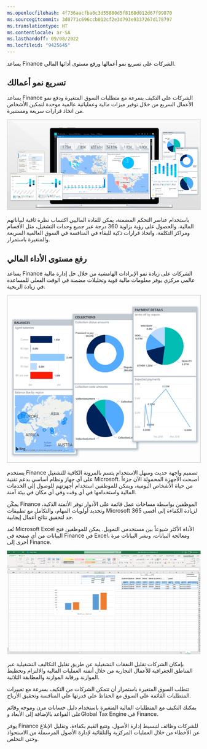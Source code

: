 ```yaml
---
ms.openlocfilehash: 4f736aacfba0c3d55880d5f8168d012d67f99870
ms.sourcegitcommit: 3d0771c696ccb012cf2e3d793e9337267d178797
ms.translationtype: HT
ms.contentlocale: ar-SA
ms.lasthandoff: 09/08/2022
ms.locfileid: "9425645"
---
```


يساعد Finance الشركات على تسريع نمو أعمالها ورفع مستوى أدائها المالي.

## <a name="accelerate-your-business-growth"></a>تسريع نمو أعمالك


يساعد Finance الشركات على التكيف بسرعة مع متطلبات السوق المتغيرة ودفع نمو الأعمال السريع من خلال توفير ميزات مالية وعملياتية عالمية موحدة لتمكين الأشخاص من اتخاذ قرارات سريعة ومستنيرة.

![لقطات شاشة لميزات Finance الموحدة.](../media/fo-1.png)


باستخدام عناصر التحكم المضمنة، يمكن للقادة الماليين اكتساب نظرة ثاقبة لبياناتهم المالية، والحصول على رؤية بزاوية 360 درجة عبر جميع وحدات التشغيل، مثل الأقسام ومراكز التكلفة، واتخاذ قرارات ذكية للبقاء في المنافسة في السوق العالمية السريعة والمتغيرة باستمرار.

## <a name="elevate-your-financial-performance"></a>رفع مستوى الأداء المالي


يساعد Finance الشركات على زيادة نمو الإيرادات الهامشية من خلال حل إدارة مالية عالمي مركزي يوفر معلومات مالية قوية وتحليلات مضمنة في الوقت الفعلي للمساعدة في زيادة الربحية.

![لقطة شاشة للأرصدة والتحصيلات وتفاصيل الدفع.](../media/fo-2.png)

يستخدم Finance تصميم واجهة حديث وسهل الاستخدام يتسم بالمرونة الكافية للتشغيل على أي جهاز ونظام أساسي بدعم تقنية Microsoft. أصبحت الأجهزة المحمولة الآن جزءاً من حياة الأشخاص اليومية، ويمكن للموظفين استخدام أجهزتهم للوصول إلى الخدمات المالية واستخدامها في أي وقت وفي أي مكان في بيئة آمنة.

يمكّن Finance الموظفين بواسطة مساحات عمل قائمة على الأدوار توفر الأتمتة الذكية، وتحديد أولويات المهام، والتكامل مع تطبيقات Microsoft 365 لزيادة الكفاءة إلى أقصى حد لتحقيق نتائج أعمال إيجابية.

تُعد Microsoft Excel الأداة الأكثر شيوعاً بين مستخدمي التمويل.
يمكن للموظفين فتح البيانات من أي صفحة في Finance في Excel، ومعالجة البيانات، ونشر البيانات مرة أخرى إلى Finance.

[ ![لقطة شاشة لصفحة مثال Excel.](../media/excel1.png) ](../media/excel1.png#lightbox)

بإمكان الشركات تقليل النفقات التشغيلية عن طريق تقليل التكاليف التشغيلية عبر المناطق الجغرافية للأعمال التجارية من خلال أتمتة العمليات المالية والالتزام وتخطيط الموازنة ورقابة الموازنة والمطابقة الثلاثية.

تتطلب السوق المتغيرة باستمرار أن تتمكن الشركات من التكيف بسرعة مع تغييرات المتطلبات القائمة على السوق مع الحفاظ على قدرتها على المنافسة وتحقيق الأرباح.

يمكنك التكيف مع المتطلبات المالية المتغيرة باستخدام دليل حسابات مرن وموجه وقائم على القواعد بالإضافة إلى الأبعاد وGlobal Tax Engine في Finance.

يوفر Finance للشركات وظائف لتبسيط إدارة الأصول، وتتبع القيم بكفاءة، وتقليل الإبلاغ عن الأخطاء من خلال العمليات المركزية والتلقائية لإدارة الأصول المرسملة من الاستحواذ وحتى التخلص.

